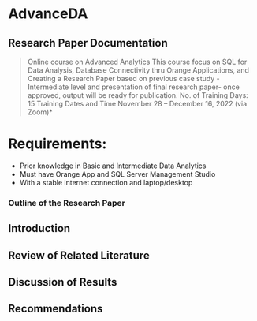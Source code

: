 # AdvanceDA
## Research Paper Documentation
> Online course on Advanced Analytics
This course focus on SQL for Data Analysis, Database Connectivity thru
Orange Applications, and Creating a Research Paper based on previous case
study -Intermediate level and presentation of final research paper- once approved,
output will be ready for publication.
> No. of Training Days: 15
> Training Dates and Time November 28 – December 16, 2022 (via Zoom)*

# Requirements:
- Prior knowledge in Basic and Intermediate Data Analytics
- Must have Orange App and SQL Server Management Studio
- With a stable internet connection and laptop/desktop

### Outline of the Research Paper
## Introduction
## Review of Related Literature
## Discussion of Results
## Recommendations
